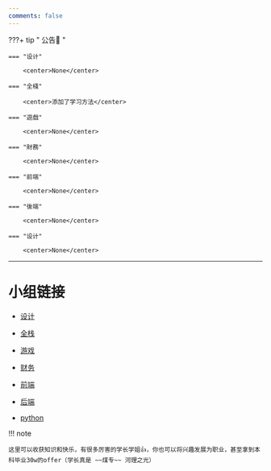 ```yaml
---
comments: false
---
```



???+ tip " 公告📣 "

    === "设计" 

        <center>None</center>
    
    === "全棧"

        <center>添加了学习方法</center>
    
    === "遊戲"
    
        <center>None</center>
    
    === "財務"

        <center>None</center>
    
    === "前端"
    
        <center>None</center>
    
    === "後端"
    
        <center>None</center>
    
    === "设计"
    
        <center>None</center>

---

# 小组链接

- [设计](../c-xingsi/design/design.md)

- [全栈](../c-xingsi/fullstack/fullstack.md)

- [游戏](../c-xingsi/game/game_total.md)

- [财务](../c-xingsi/finance/finance.md)

- [前端](../c-xingsi/frontend/frontend.md)

- [后端](../c-xingsi/backend/backend.md)

- [python](../c-xingsi/python/python.md)


!!! note

    这里可以收获知识和快乐，有很多厉害的学长学姐👍，你也可以将兴趣发展为职业，甚至拿到本科毕业30w的offer（学长真是 ~~煤专~~ 河理之光）